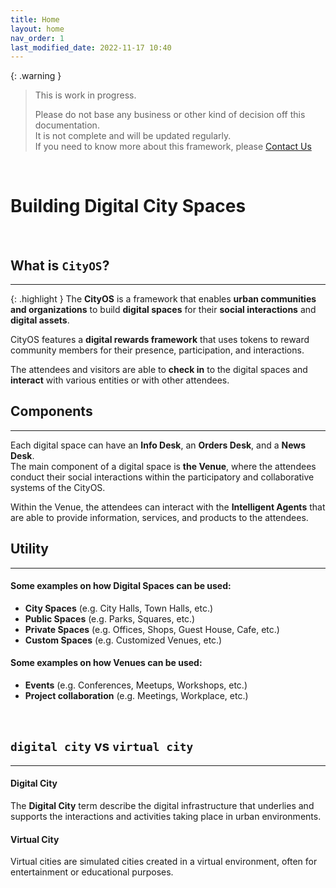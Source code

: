 ```yaml
---
title: Home
layout: home
nav_order: 1
last_modified_date: 2022-11-17 10:40
---
```


{: .warning }
>This is work in progress.
>
>Please do not base any business or other kind of decision off this documentation.   
>It is not complete and will be updated regularly.  
>If you need to know more about this framework, please [Contact Us]

&nbsp;

# Building Digital City Spaces

&nbsp;

## What is `CityOS`?

----------------

{: .highlight }
The **CityOS** is a framework that enables **urban communities and organizations** to build **digital spaces** for their **social interactions** and **digital assets**.

CityOS features a **digital rewards framework** that uses tokens to reward community members for their presence, participation, and interactions.

The attendees and visitors are able to **check in** to the digital spaces and **interact** with various entities or with other attendees.

## Components

----------------

Each digital space can have an **Info Desk**, an **Orders Desk**, and a **News Desk**.   
The main component of a digital space is **the Venue**, where the attendees conduct their social interactions within the participatory and collaborative systems of the CityOS.    

Within the Venue, the attendees can interact with the **Intelligent Agents** that are able to provide information, services, and products to the attendees.


## Utility

----------------

#### Some examples on how **Digital Spaces** can be used:

- **City Spaces** (e.g. City Halls, Town Halls, etc.)
- **Public Spaces** (e.g. Parks, Squares, etc.)
- **Private Spaces** (e.g. Offices, Shops, Guest House, Cafe, etc.)
- **Custom Spaces** (e.g. Customized Venues, etc.)



#### Some examples on how **Venues** can be used:

- **Events** (e.g. Conferences, Meetups, Workshops, etc.)
- **Project collaboration** (e.g. Meetings, Workplace, etc.)

&nbsp;

## `digital city` vs `virtual city`

------------------

#### Digital City

The **Digital City** term describe the digital infrastructure that underlies and supports the interactions and activities taking place in urban environments.

#### Virtual City

Virtual cities are simulated cities created in a virtual environment, often for entertainment or educational purposes.

[Contact Us]: /pages/contact.html "Contact Us"
